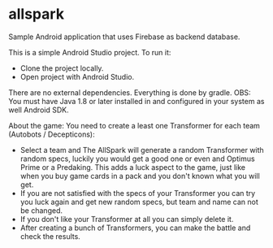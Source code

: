 # allspark
Sample Android application that uses Firebase as backend database.

This is a simple Android Studio project.
To run it:
- Clone the project locally.
- Open project with Android Studio.

There are no external dependencies. Everything is done by gradle.
OBS: You must have Java 1.8 or later installed in and configured in your system as well Android SDK.

About the game:
You need to create a least one Transformer for each team (Autobots / Decepticons): 
- Select a team and The AllSpark will generate a random Transformer with random specs,
    luckily you would get a good one or even and Optimus Prime or a Predaking. This adds a luck
    aspect to the game, just like when you buy game cards in a pack and you don't known what you
    will get.
- If you are not satisfied with the specs of your Transformer you can try you luck again and get 
    new random specs, but team and name can not be changed.
- If you don't like your Transformer at all you can simply delete it.
- After creating a bunch of Transformers, you can make the battle and check the results.  

